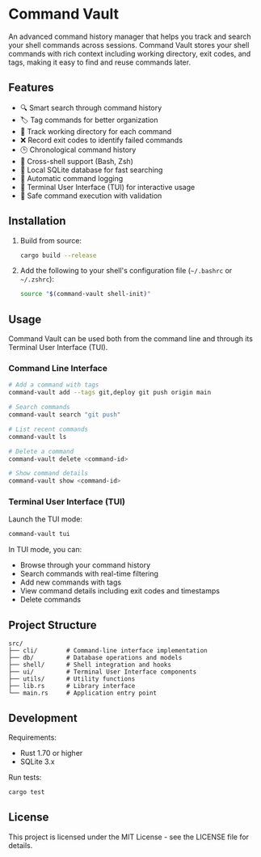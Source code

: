 # Command Vault

An advanced command history manager that helps you track and search your shell commands across sessions. Command Vault stores your shell commands with rich context including working directory, exit codes, and tags, making it easy to find and reuse commands later.

## Features

- 🔍 Smart search through command history
- 🏷️ Tag commands for better organization
- 📂 Track working directory for each command
- ❌ Record exit codes to identify failed commands
- 🕒 Chronological command history
- 🐚 Cross-shell support (Bash, Zsh)
- 💾 Local SQLite database for fast searching
- 🔄 Automatic command logging
- 📱 Terminal User Interface (TUI) for interactive usage
- 🔐 Safe command execution with validation

## Installation

1. Build from source:
   ```bash
   cargo build --release
   ```

2. Add the following to your shell's configuration file (`~/.bashrc` or `~/.zshrc`):
   ```bash
   source "$(command-vault shell-init)"
   ```

## Usage

Command Vault can be used both from the command line and through its Terminal User Interface (TUI).

### Command Line Interface

```bash
# Add a command with tags
command-vault add --tags git,deploy git push origin main

# Search commands
command-vault search "git push"

# List recent commands
command-vault ls

# Delete a command
command-vault delete <command-id>

# Show command details
command-vault show <command-id>
```

### Terminal User Interface (TUI)

Launch the TUI mode:
```bash
command-vault tui
```

In TUI mode, you can:
- Browse through your command history
- Search commands with real-time filtering
- Add new commands with tags
- View command details including exit codes and timestamps
- Delete commands

## Project Structure

```
src/
├── cli/        # Command-line interface implementation
├── db/         # Database operations and models
├── shell/      # Shell integration and hooks
├── ui/         # Terminal User Interface components
├── utils/      # Utility functions
├── lib.rs      # Library interface
└── main.rs     # Application entry point
```

## Development

Requirements:
- Rust 1.70 or higher
- SQLite 3.x

Run tests:
```bash
cargo test
```

## License

This project is licensed under the MIT License - see the LICENSE file for details.
